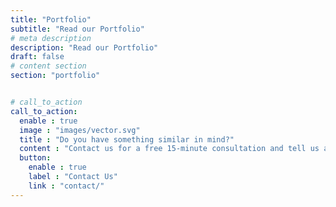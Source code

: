 ```yaml
---
title: "Portfolio"
subtitle: "Read our Portfolio"
# meta description
description: "Read our Portfolio"
draft: false
# content section
section: "portfolio"


# call_to_action
call_to_action:
  enable : true
  image : "images/vector.svg"
  title : "Do you have something similar in mind?"
  content : "Contact us for a free 15-minute consultation and tell us about your data/cloud challenges."
  button:
    enable : true
    label : "Contact Us"
    link : "contact/"
---
```


